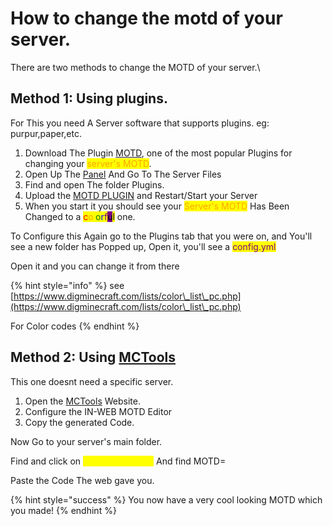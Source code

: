 # How to change the motd of your server.

There are two methods to change the MOTD of your server.\\

## Method 1: Using plugins.

For This you need A Server software that supports plugins. eg: purpur,paper,etc.

1. Download The Plugin [MOTD](https://app.gitbook.com/o/7BSLsDYppTJTOKsad46s/s/XERiXtwQRy94MoOzUORi/), one of the most popular Plugins for changing your <mark style="color:orange;">server's MOTD</mark>.
2. Open Up The [Panel](../introduction/faq.md) And Go To The Server Files
3. Find and open The folder Plugins.
4. Upload the [MOTD PLUGIN](https://app.gitbook.com/o/7BSLsDYppTJTOKsad46s/s/XERiXtwQRy94MoOzUORi/) and Restart/Start your Server
5. When you start it you should see your <mark style="color:orange;">Server's MOTD</mark> Has Been Changed to a <mark style="color:red;">c</mark><mark style="color:orange;">o</mark><mark style="color:yellow;">l</mark><mark style="color:green;">o</mark><mark style="color:blue;">r</mark><mark style="color:purple;">f</mark><mark style="background-color:purple;">u</mark><mark style="background-color:yellow;">l</mark> one.

To Configure this Again go to the Plugins tab that you were on, and You'll see a new folder has Popped up, Open it, you'll see a <mark style="color:purple;">config.yml</mark>

Open it and you can change it from there

{% hint style="info" %}
see [https://www.digminecraft.com/lists/color\_list\_pc.php](https://www.digminecraft.com/lists/color\_list\_pc.php)

For Color codes
{% endhint %}

## Method 2: Using [MCTools](https://app.gitbook.com/s/XERiXtwQRy94MoOzUORi/mctools-webtool)

This one doesnt need a specific server.

1. Open the [MCTools](https://app.gitbook.com/s/XERiXtwQRy94MoOzUORi/mctools-webtool) Website.
2. Configure the IN-WEB MOTD Editor
3. Copy the generated Code.

Now Go to your server's main folder.

Find and click on <mark style="color:yellow;">server.properties</mark> And find MOTD=

Paste the Code The web gave you.

{% hint style="success" %}
You now have a very cool looking MOTD which you made!
{% endhint %}
